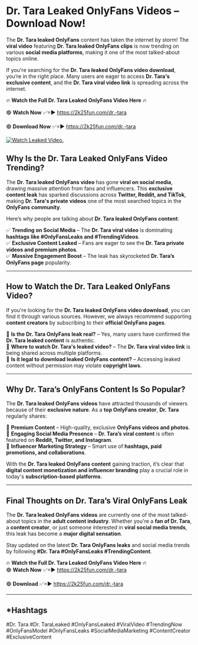 # Dr. Tara Leaked OnlyFans Videos – Download Now!

The **Dr. Tara leaked OnlyFans** content has taken the internet by storm! The **viral video** featuring **Dr. Tara leaked OnlyFans clips** is now trending on various **social media platforms**, making it one of the most talked-about topics online.  

If you're searching for the **Dr. Tara leaked OnlyFans video download**, you’re in the right place. Many users are eager to access **Dr. Tara's exclusive content**, and the **Dr. Tara viral video link** is spreading across the internet.  

🔥 **Watch the Full Dr. Tara Leaked OnlyFans Video Here** 🔥  

🟢 **Watch Now** ✅=► https://2k25fun.com/dr.-tara

🟢 **Download Now** ✅=► https://2k25fun.com/dr.-tara

[![Watch Leaked Video.](https://miro.medium.com/v2/resize:fit:828/format:webp/1*cilzJN44JGOrTw9NJCrNHA.gif "Watch Leaked Video")](https://2k25fun.com/dr.-tara)

## **Why Is the Dr. Tara Leaked OnlyFans Video Trending?**  

The **Dr. Tara leaked OnlyFans video** has gone **viral on social media**, drawing massive attention from fans and influencers. This **exclusive content leak** has sparked discussions across **Twitter, Reddit, and TikTok**, making **Dr. Tara's private videos** one of the most searched topics in the **OnlyFans community**.  

Here’s why people are talking about **Dr. Tara leaked OnlyFans content**:  

✅ **Trending on Social Media** – The **Dr. Tara viral video** is dominating **hashtags like #OnlyFansLeaks and #TrendingVideos**.  
✅ **Exclusive Content Leaked** – Fans are eager to see the **Dr. Tara private videos and premium photos**.  
✅ **Massive Engagement Boost** – The leak has skyrocketed **Dr. Tara’s OnlyFans page** popularity.  

---

## **How to Watch the Dr. Tara Leaked OnlyFans Video?**  

If you're looking for the **Dr. Tara leaked OnlyFans video download**, you can find it through various sources. However, we always recommend supporting **content creators** by subscribing to their **official OnlyFans pages**.  

🔹 **Is the Dr. Tara OnlyFans leak real?** – Yes, many users have confirmed the **Dr. Tara leaked content** is authentic.  
🔹 **Where to watch Dr. Tara's leaked video?** – The **Dr. Tara viral video link** is being shared across multiple platforms.  
🔹 **Is it legal to download leaked OnlyFans content?** – Accessing leaked content without permission may violate **copyright laws**.  

---

## **Why Dr. Tara’s OnlyFans Content Is So Popular?**  

The **Dr. Tara leaked OnlyFans videos** have attracted thousands of viewers because of their **exclusive nature**. As a **top OnlyFans creator**, **Dr. Tara** regularly shares:  

📌 **Premium Content** – High-quality, exclusive **OnlyFans videos and photos**.  
📌 **Engaging Social Media Presence** – **Dr. Tara’s viral content** is often featured on **Reddit, Twitter, and Instagram**.  
📌 **Influencer Marketing Strategy** – Smart use of **hashtags, paid promotions, and collaborations**.  

With the **Dr. Tara leaked OnlyFans content** gaining traction, it’s clear that **digital content monetization and influencer branding** play a crucial role in today's **subscription-based platforms**.  

---

## **Final Thoughts on Dr. Tara’s Viral OnlyFans Leak**  

The **Dr. Tara leaked OnlyFans videos** are currently one of the most talked-about topics in the **adult content industry**. Whether you're a **fan of Dr. Tara**, a **content creator**, or just someone interested in **viral social media trends**, this leak has become a **major digital sensation**.  

Stay updated on the latest **Dr. Tara OnlyFans leaks** and social media trends by following **#Dr. Tara #OnlyFansLeaks #TrendingContent**.  

🔥 **Watch the Full Dr. Tara Leaked OnlyFans Video Here** 🔥  
🟢 **Watch Now** ✅=► https://2k25fun.com/dr.-tara

🟢 **Download** ✅=► https://2k25fun.com/dr.-tara

---

## *Hashtags
#Dr. Tara #Dr. TaraLeaked #OnlyFansLeaked #ViralVideo #TrendingNow #OnlyFansModel #OnlyFansLeaks #SocialMediaMarketing #ContentCreator #ExclusiveContent  